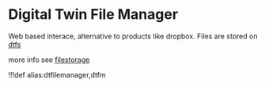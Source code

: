# Digital Twin File Manager

Web based interace, alternative to products like dropbox.
Files are stored on [dtfs](dtfs)

more info see [filestorage](twin:aydo)

!!!def alias:dtfilemanager,dtfm
